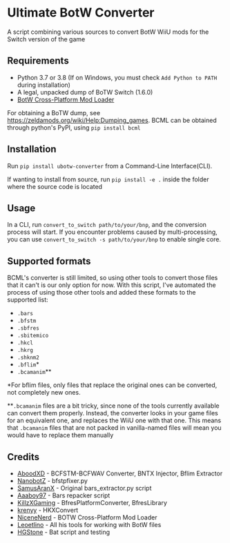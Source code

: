 # Ultimate BotW Converter
A script combining various sources to convert BotW WiiU mods for the Switch version of the game

## Requirements
- Python 3.7 or 3.8 (If on Windows, you must check `Add Python to PATH` during installation)
- A legal, unpacked dump of BoTW Switch (1.6.0)
- [BotW Cross-Platform Mod Loader](https://github.com/NiceneNerd/BCML)

For obtaining a BoTW dump, see https://zeldamods.org/wiki/Help:Dumping_games. BCML can be obtained through python's PyPI, using `pip install bcml`

## Installation
Run `pip install ubotw-converter` from a Command-Line Interface(CLI).  

If wanting to install from source, run `pip install -e .` inside the folder where the source code is located 

## Usage
In a CLI, run `convert_to_switch path/to/your/bnp`, and the conversion process will start. If you encounter problems caused by multi-processing, you can use `convert_to_switch -s path/to/your/bnp` to enable single core. 

## Supported formats
BCML's converter is still limited, so using other tools to convert those files that it can't is our only option for now. With this script, I've automated the process of using those other tools and added these formats to the supported list:
- `.bars`
- `.bfstm`
- `.sbfres`
- `.sbitemico`
- `.hkcl`
- `.hkrg`
- `.shknm2`
- `.bflim`*
- `.bcamanim`**

\*For bflim files, only files that replace the original ones can be converted, not completely new ones.  

\*\*`.bcamanim` files are a bit tricky, since none of the tools currently available can convert them properly. Instead, the converter looks in your game files for an equivalent one, and replaces the WiiU one with that one. This means that `.bcamanim` files that are not packed in vanilla-named files will mean you would have to replace them manually

## Credits 
- [AboodXD](https://github.com/aboood40091) - BCFSTM-BCFWAV Converter, BNTX Injector, Bflim Extractor
- [NanobotZ](https://github.com/NanobotZ) - bfstpfixer.py
- [SamusAranX](https://github.com/SamusAranX) - Original bars_extractor.py script
- [Aaaboy97](https://github.com/Aaaboy97) - Bars repacker script
- [KillzXGaming](https://github.com/KillzXGaming) - BfresPlatformConverter, BfresLibrary
- [krenyy](https://gitlab.com/krenyy) - HKXConvert
- [NiceneNerd](https://github.com/NiceneNerd) - BOTW Cross-Platform Mod Loader
- [Leoetlino](https://github.com/leoetlino) - All his tools for working with BotW files
- [HGStone](https://github.com/HGStone) - Bat script and testing
